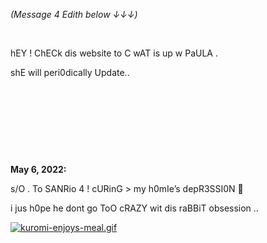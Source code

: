*(Message 4 Edith below ↓↓↓)* 

&nbsp;

hEY ! 
ChECk dis website to C wAT is up w PaULA .

shE will peri0dically Update..

&nbsp;

&nbsp;

&nbsp;

&nbsp;


**May 6, 2022:**

s/O . To SANRio 4 ! cURinG > my h0mIe’s depR3SSI0N 🤧

i jus h0pe he dont go ToO cRAZY wit dis raBBiT obsession .. 

[![kuromi-enjoys-meal.gif](https://s8.gifyu.com/images/kuromi-enjoys-meal.gif)](https://gifyu.com/image/SsWxN)


